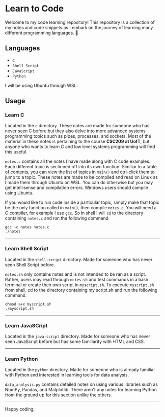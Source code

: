 # Learn to Code

Welcome to my code learning repository! This repository is a collection of my notes and code snippets as I embark on the journey of learning many different programming languages. 🚀


## Languages

- `C` 
- `Shell Script` 
- `JavaScript` 
- `Python`


I will be using Ubuntu through WSL.  

## Usage

### Learn C
Located in the `c` directory. These notes are made for someone who has never seen C before but they also delve into more advanced systems programming topics such as pipes, processes, and sockets. Most of the material in these notes is pertaining to the course **CSC209 at UofT**, but anyone who wants to learn C and low level systems programming will find this useful.

`notes.c` contains all the notes I have made along with C code examples. Each different topic is sectioned off into its own function. Similiar to a table of contents, you can view the list of topics in `main()` and ctrl-click them to jump to a topic. These notes are made to be compiled and read on Linux as I made them through Ubuntu on WSL. You can do otherwise but you may get intellisense and compilation errors. Windows users should compile using Ubuntu.

If you would like to run code inside a particular topic, simply make that topic be the only function called in `main()`, then compile `notes.c`. You will need a C compiler, for example I use `gcc`. So in shell I will `cd` to the directory containing `notes.c` and run the following command:

```
gcc -o notes notes.c
./notes
```

---
### Learn Shell Script
Located in the `shell-script` directory. Made for someone who has never seen Shell Script before. 

`notes.sh` only contains notes and is not intended to be ran as a script. Rather, users may read through `notes.sh` and test commands in a bash terminal or create their own script in `myscript.sh`. To execute `myscript.sh` from shell, cd to the directory containing my script.sh and run the following command:
```
chmod a+x myscript.sh
./myscript.sh
```

---
### Learn JavaSCript
Located in the `java-script` directory. Made for someone who has never seen JavaScript before but has some familiarity with HTML and CSS.

---
### Learn Python
Located in the `python` directory. Made for someone who is already familiar with Python and interested in learning tools for data analysis.

`data_analysis.py` contains detailed notes on using various libraries such as NumPy, Pandas, and Matplotlib. There aren't any notes for learning Python from the ground up for this section unlike the others.

---

Happy coding.
